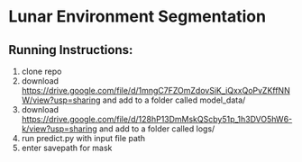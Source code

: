 # Lunar Environment Segmentation

## Running Instructions:

1. clone repo
2. download https://drive.google.com/file/d/1mngC7FZOmZdovSiK_iQxxQoPvZKffNNW/view?usp=sharing and add to a folder called model_data/
3. download https://drive.google.com/file/d/128hP13DmMskQScby51p_1h3DVO5hW6-k/view?usp=sharing and add to a folder called logs/
4. run predict.py with input file path
5. enter savepath for mask
